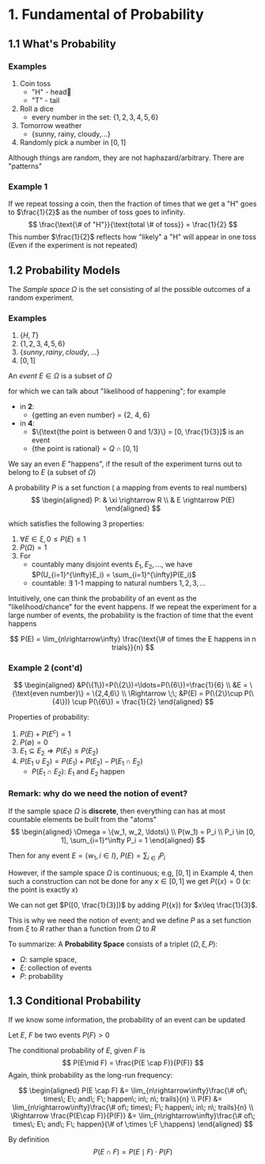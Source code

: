 # 1. Fundamental of Probability

## 1.1 What's Probability

### Examples

1. Coin toss
    * "H" - head
    * "T" - tail
2. Roll a dice
   * every number in the set: $\{1,2,3,4,5,6\}$
3. Tomorrow weather
   * {sunny, rainy, cloudy,...}
4. Randomly pick a number in $[0, 1]$

Although things are random, they are not haphazard/arbitrary. There are "patterns"

### Example 1

If we repeat tossing a coin, then the fraction of times that we get a "H" goes to $\frac{1}{2}$ as the number of toss goes to infinity.
$$
\frac{\text{\# of "H"}}{\text{total \# of toss}} = \frac{1}{2}
$$
This number $\frac{1}{2}$ reflects how "likely" a "H" will appear in one toss (Even if the experiment is not repeated)


## 1.2 Probability Models

The _Sample space_ $\Omega$ is the set consisting of al the possible outcomes of a random experiment.

### Examples

1. $\{H, T\}$
2. $\{1,2,3,4,5,6\}$
3. $\{sunny, rainy, cloudy, ...\}$
4. $[0, 1]$

An _event_ $E\in \Omega$ is a subset of $\Omega$

for which we can talk about "likelihood of happening"; for example

* in __2__:
  * {getting an even number} = {2, 4, 6}
* in __4__:
  * $\{\text{the point is between 0 and 1/3}\} = [0, \frac{1}{3}]$ is an event
  * $\{\text{the point is rational}\} = Q \cap [0, 1]$

We say an even $E$ "happens", if the result of the experiment turns out to belong to $E$ (a subset of $\Omega$)

A probability $P$ is a set function ( a mapping from events to real numbers)
$$
\begin{aligned}
P: & \xi \rightarrow R \\
   & E \rightarrow P(E)
\end{aligned}
$$

which satisfies the following 3 properties:

1. $\forall E \in \xi, 0 \leq P(E) \leq 1$
2. $P(\Omega) = 1$
3. For
   * countably many disjoint events $E_1, E_2,...,$ we have $P(U_{i=1}^{\infty}E_i) = \sum_{i=1}^{\infty}P(E_i)$
   * countable: $\exists$ 1-1 mapping to natural numbers $1,2,3,...$

Intuitively, one can think the probability of an event as the "likelihood/chance" for the event happens. If we repeat the experiment for a large number of events, the probability is the fraction of time that the event happens

$$
P(E) = \lim_{n\rightarrow\infty} \frac{\text{\# of times the E happens in n trials}}{n}
$$

### Example 2 (cont'd)

$$
\begin{aligned}
&P(\{1\})=P(\{2\})=\ldots=P(\{6\})=\frac{1}{6} \\
&E = \{\text{even number}\} = \{2,4,6\} \\
\Rightarrow \;\; &P(E) = P(\{2\}\cup P(\{4\})) \cup P(\{6\}) = \frac{1}{2}
\end{aligned}
$$

Properties of probability:

1. $P(E) + P(E^c) = 1$
2. $P(\emptyset)=0$
3. $E_1\subseteq E_2 \Rightarrow P(E_1)\leq P(E_2)$
4. $P(E_1 \cup E_2) = P(E_1) + P(E_2) - P(E_1 \cap E_2)$
   * $P(E_1 \cap E_2)$: $E_1$ and $E_2$ happen

### Remark: why do we need the notion of event?

If the sample space $\Omega$ is __discrete__, then everything can has at most countable elements be built from the "atoms"
$$
\begin{aligned}
\Omega = \{w_1, w_2, \ldots\} \\
P(w_1) = P_i \\
P_i \in [0, 1], \sum_{i=1}^\infty P_i = 1
\end{aligned}
$$

Then for any event $E=\{w_1, i \in I\}$, $P(E) = \sum_{i \in I}P_i$

However, if the sample space $\Omega$ is continuous; e.g, $[0,1]$ in Example 4, then such a construction can not be done for any $x\in [0, 1]$ we get $P(\{x\} = 0$ ($x$: the point is exactly $x$)

We can not get $P([0, \frac{1}{3}])$ by adding $P(\{x\})$ for $x\leq \frac{1}{3}$.

This is why we need the notion of event; and we define $P$ as a set function from $\xi$ to $R$ rather than a function from $\Omega$ to $R$

To summarize: A __Probability Space__ consists of a triplet $(\Omega, \xi, P)$:

* $\Omega$: sample space,
* $\xi$: collection of events
* $P$: probability

## 1.3 Conditional Probability

If we know some information, the probability of an event can be updated

Let $E$, $F$ be two events $P(F) > 0$

The conditional probability of $E$, given $F$ is 
$$
P(E\mid F) = \frac{P(E \cap F)}{P(F)}
$$
Again, think probability as the long-run frequency:

$$
\begin{aligned}
P(E \cap F) &= \lim_{n\rightarrow\infty}\frac{\# of\; times\; E\; and\; F\; happen\; in\; n\; trails}{n} \\
P(F) &= \lim_{n\rightarrow\infty}\frac{\# of\; times\; F\; happen\; in\; n\; trails}{n} \\
\Rightarrow \frac{P(E\cap F)}{P(F)} &= \lim_{n\rightarrow\infty}\frac{\# of\; times\; E\; and\; F\; happen}{\# of \;times \;F \;happens}
\end{aligned}
$$

By definition
$$
P(E\cap F) = P(E\mid F) \cdot P(F)
$$
